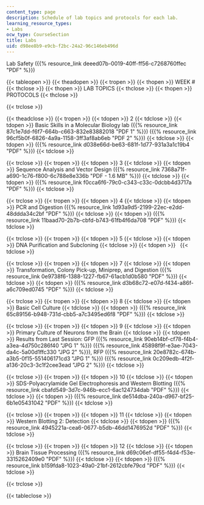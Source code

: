 ```yaml
---
content_type: page
description: Schedule of lab topics and protocols for each lab.
learning_resource_types:
- Labs
ocw_type: CourseSection
title: Labs
uid: d98ee8b9-e9cb-f2bc-24a2-96c146eb496d
---
```


Lab Safety ({{% resource_link deeed07b-0019-40ff-ff56-c7268760ffec "PDF" %}})

{{< tableopen >}}
{{< theadopen >}}
{{< tropen >}}
{{< thopen >}}
WEEK #
{{< thclose >}}
{{< thopen >}}
LAB TOPICS
{{< thclose >}}
{{< thopen >}}
PROTOCOLS
{{< thclose >}}

{{< trclose >}}

{{< theadclose >}}
{{< tropen >}}
{{< tdopen >}}
2
{{< tdclose >}}
{{< tdopen >}}
Basic Skills in a Molecular Biology lab ({{% resource_link 87c1e7dd-f6f7-664b-c663-832e83882018 "PDF 1" %}}) ({{% resource_link 96cf5b0f-6826-4a9a-1158-3ff3af8ab6eb "PDF 2" %}})
{{< tdclose >}}
{{< tdopen >}}
({{% resource_link d038e66d-be63-681f-1d77-931a3a1c19b4 "PDF" %}})
{{< tdclose >}}

{{< trclose >}}
{{< tropen >}}
{{< tdopen >}}
3
{{< tdclose >}}
{{< tdopen >}}
Sequence Analysis and Vector Design ({{% resource_link 7368a71f-a690-1c76-f800-6c788e8e336b "PDF - 1.6 MB" %}})
{{< tdclose >}}
{{< tdopen >}}
({{% resource_link f0cca6f6-79c0-c343-c33c-0dcbb4d3717a "PDF" %}})
{{< tdclose >}}

{{< trclose >}}
{{< tropen >}}
{{< tdopen >}}
4
{{< tdclose >}}
{{< tdopen >}}
PCR and Digestion ({{% resource_link 1d93a9d5-2199-22ec-e2dd-48ddda34c2bf "PDF" %}})
{{< tdclose >}}
{{< tdopen >}}
({{% resource_link 11baad70-2b7b-cbfd-b743-61fb4f6da708 "PDF" %}})
{{< tdclose >}}

{{< trclose >}}
{{< tropen >}}
{{< tdopen >}}
5
{{< tdclose >}}
{{< tdopen >}}
DNA Purification and Subcloning
{{< tdclose >}}
{{< tdopen >}}
 
{{< tdclose >}}

{{< trclose >}}
{{< tropen >}}
{{< tdopen >}}
7
{{< tdclose >}}
{{< tdopen >}}
Transformation, Colony Pick-up, Miniprep, and Digestion ({{% resource_link 0e9738f6-1388-1227-fb67-61acb1d0b580 "PDF" %}})
{{< tdclose >}}
{{< tdopen >}}
({{% resource_link d3b68c72-e07d-f434-a86f-a6c709ed0745 "PDF" %}})
{{< tdclose >}}

{{< trclose >}}
{{< tropen >}}
{{< tdopen >}}
8
{{< tdclose >}}
{{< tdopen >}}
Basic Cell Culture
{{< tdclose >}}
{{< tdopen >}}
({{% resource_link 65c89156-b948-731d-cbb5-a7c3495ed6f8 "PDF" %}})
{{< tdclose >}}

{{< trclose >}}
{{< tropen >}}
{{< tdopen >}}
9
{{< tdclose >}}
{{< tdopen >}}
Primary Culture of Neurons from the Brain
{{< tdclose >}}
{{< tdopen >}}
Results from Last Session: GFP ({{% resource_link 90eb14bf-cf78-f4b4-a3ea-4d750c286f40 "JPG 1" %}}) ({{% resource_link 45898f9f-e3ae-7043-da4c-5a00d1ffc330 "JPG 2" %}}), RFP ({{% resource_link 20e8782c-674b-a3b5-0f15-551406171cd3 "JPG 1" %}}) ({{% resource_link 0c209edb-4f2f-a136-20c3-3c1f2cee3ead "JPG 2" %}})
{{< tdclose >}}

{{< trclose >}}
{{< tropen >}}
{{< tdopen >}}
10
{{< tdclose >}}
{{< tdopen >}}
SDS-Polyacrylamide Gel Electrophoresis and Western Blotting ({{% resource_link cbafd549-3d7c-946b-ecc1-6ac124734dab "PDF" %}})
{{< tdclose >}}
{{< tdopen >}}
({{% resource_link de514dba-240a-d967-bf25-6b1e05431042 "PDF" %}})
{{< tdclose >}}

{{< trclose >}}
{{< tropen >}}
{{< tdopen >}}
11
{{< tdclose >}}
{{< tdopen >}}
Western Blotting 2: Detection
{{< tdclose >}}
{{< tdopen >}}
({{% resource_link 4945221a-cea6-0677-b5db-46dd1476952d "PDF" %}})
{{< tdclose >}}

{{< trclose >}}
{{< tropen >}}
{{< tdopen >}}
12
{{< tdclose >}}
{{< tdopen >}}
Brain Tissue Processing ({{% resource_link d69c06ef-df55-f4d4-f53e-3315262409e0 "PDF" %}})
{{< tdclose >}}
{{< tdopen >}}
({{% resource_link b159fda8-1023-49a0-21bf-2612cbfe79cd "PDF" %}})
{{< tdclose >}}

{{< trclose >}}

{{< tableclose >}}